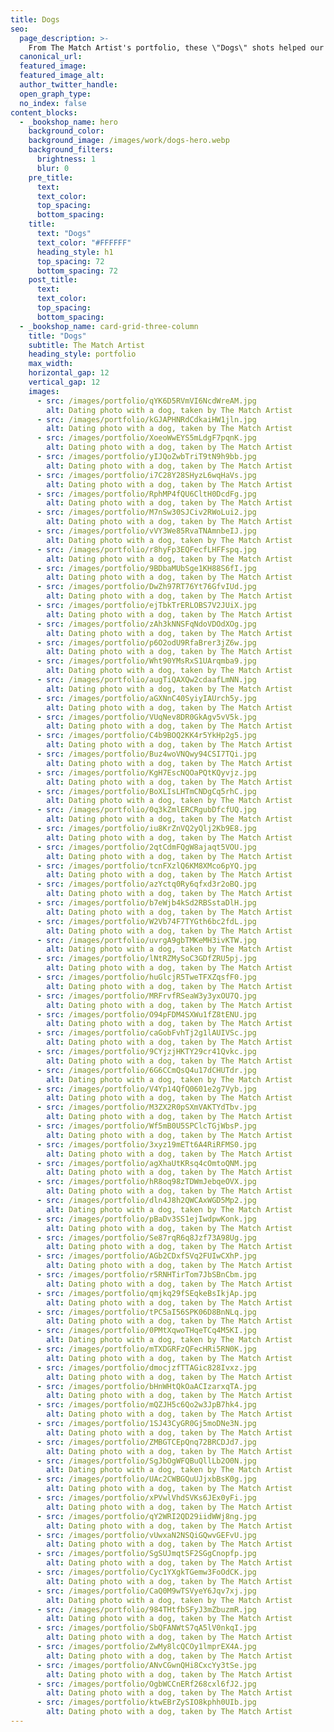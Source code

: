 ```yaml
---
title: Dogs
seo:
  page_description: >-
    From The Match Artist's portfolio, these \"Dogs\" shots helped our customers go on more dates, and for many, find the love of their life.
  canonical_url:
  featured_image:
  featured_image_alt:
  author_twitter_handle:
  open_graph_type:
  no_index: false
content_blocks:
  - _bookshop_name: hero
    background_color:
    background_image: /images/work/dogs-hero.webp
    background_filters:
      brightness: 1
      blur: 0
    pre_title:
      text:
      text_color:
      top_spacing:
      bottom_spacing:
    title:
      text: "Dogs"
      text_color: "#FFFFFF"
      heading_style: h1
      top_spacing: 72
      bottom_spacing: 72
    post_title:
      text:
      text_color:
      top_spacing:
      bottom_spacing:
  - _bookshop_name: card-grid-three-column
    title: "Dogs"
    subtitle: The Match Artist
    heading_style: portfolio
    max_width:
    horizontal_gap: 12
    vertical_gap: 12
    images:
      - src: /images/portfolio/qYK6D5RVmVI6NcdWreAM.jpg
        alt: Dating photo with a dog, taken by The Match Artist
      - src: /images/portfolio/kGJAPHNRdCdkaiHW1jln.jpg
        alt: Dating photo with a dog, taken by The Match Artist
      - src: /images/portfolio/XoeoWwEYS5mLdgF7pqnK.jpg
        alt: Dating photo with a dog, taken by The Match Artist
      - src: /images/portfolio/yIJQoZwbTriT9tN9h9bb.jpg
        alt: Dating photo with a dog, taken by The Match Artist
      - src: /images/portfolio/i7C28Y28SHyzL6wqHaVs.jpg
        alt: Dating photo with a dog, taken by The Match Artist
      - src: /images/portfolio/RphMP4fQU6CltH0DcdFg.jpg
        alt: Dating photo with a dog, taken by The Match Artist
      - src: /images/portfolio/M7nSw30SJCiv2RWoLui2.jpg
        alt: Dating photo with a dog, taken by The Match Artist
      - src: /images/portfolio/vVY3We85RvaTNAmnbeIJ.jpg
        alt: Dating photo with a dog, taken by The Match Artist
      - src: /images/portfolio/r8hyFp3EQFecfLHFFspq.jpg
        alt: Dating photo with a dog, taken by The Match Artist
      - src: /images/portfolio/9BDbaMUbSge1KH88S6fI.jpg
        alt: Dating photo with a dog, taken by The Match Artist
      - src: /images/portfolio/DwZh97RT76Yt76GfvIUd.jpg
        alt: Dating photo with a dog, taken by The Match Artist
      - src: /images/portfolio/ejTbkTrERLOBS7V2JUiX.jpg
        alt: Dating photo with a dog, taken by The Match Artist
      - src: /images/portfolio/zAh3kNNSFqNdoVDOdXOg.jpg
        alt: Dating photo with a dog, taken by The Match Artist
      - src: /images/portfolio/p6O2odU9RfaBrer3jZ6w.jpg
        alt: Dating photo with a dog, taken by The Match Artist
      - src: /images/portfolio/Wht90YMsRxS1UArqmba9.jpg
        alt: Dating photo with a dog, taken by The Match Artist
      - src: /images/portfolio/augTiQAXQw2cdaafLmNN.jpg
        alt: Dating photo with a dog, taken by The Match Artist
      - src: /images/portfolio/aGXNnC40SyiyIAUrch5y.jpg
        alt: Dating photo with a dog, taken by The Match Artist
      - src: /images/portfolio/VUqNev8DR0GkAgv5vV5k.jpg
        alt: Dating photo with a dog, taken by The Match Artist
      - src: /images/portfolio/C4b9BOQ2KK4r5YkHp2g5.jpg
        alt: Dating photo with a dog, taken by The Match Artist
      - src: /images/portfolio/Buz4woVNQwy94CSI7TQi.jpg
        alt: Dating photo with a dog, taken by The Match Artist
      - src: /images/portfolio/KgH7EscNQOaPQtKQyvjz.jpg
        alt: Dating photo with a dog, taken by The Match Artist
      - src: /images/portfolio/BoXLIsLHTmCNDgCq5rhC.jpg
        alt: Dating photo with a dog, taken by The Match Artist
      - src: /images/portfolio/0q3kZmlERCRgubDfcfUQ.jpg
        alt: Dating photo with a dog, taken by The Match Artist
      - src: /images/portfolio/iu8KrZnVQ2yQlj2Kb9E8.jpg
        alt: Dating photo with a dog, taken by The Match Artist
      - src: /images/portfolio/2qtCdmFQgW8ajaqt5VOU.jpg
        alt: Dating photo with a dog, taken by The Match Artist
      - src: /images/portfolio/tcnFXzlQ6KM8XMco6pYQ.jpg
        alt: Dating photo with a dog, taken by The Match Artist
      - src: /images/portfolio/azYctq0Ry6qfxd3r2oBQ.jpg
        alt: Dating photo with a dog, taken by The Match Artist
      - src: /images/portfolio/b7eWjb4kSd2RBSstaDlH.jpg
        alt: Dating photo with a dog, taken by The Match Artist
      - src: /images/portfolio/W2Vb74F7TYGth6bc2fdL.jpg
        alt: Dating photo with a dog, taken by The Match Artist
      - src: /images/portfolio/uvrgA9gbTMKeMH3ivKTW.jpg
        alt: Dating photo with a dog, taken by The Match Artist
      - src: /images/portfolio/lNtRZMySoC3GDfZRU5pj.jpg
        alt: Dating photo with a dog, taken by The Match Artist
      - src: /images/portfolio/huGlcjR5TweTFXZqsfF0.jpg
        alt: Dating photo with a dog, taken by The Match Artist
      - src: /images/portfolio/MRFrvfRSeaW3y3yxOU7Q.jpg
        alt: Dating photo with a dog, taken by The Match Artist
      - src: /images/portfolio/O94pFDM4SXWu1fZ8tENU.jpg
        alt: Dating photo with a dog, taken by The Match Artist
      - src: /images/portfolio/caGobFvhTj2g1lAUIVSc.jpg
        alt: Dating photo with a dog, taken by The Match Artist
      - src: /images/portfolio/9CYjzjHKTY29cr41Qvkc.jpg
        alt: Dating photo with a dog, taken by The Match Artist
      - src: /images/portfolio/6G6CCmQsQ4u17dCHUTdr.jpg
        alt: Dating photo with a dog, taken by The Match Artist
      - src: /images/portfolio/V4Yp14QfQ0601e2g7Vyb.jpg
        alt: Dating photo with a dog, taken by The Match Artist
      - src: /images/portfolio/M3ZX2R0pSXmVAKTYdTbv.jpg
        alt: Dating photo with a dog, taken by The Match Artist
      - src: /images/portfolio/Wf5mB0U5SPClcTGjWbsP.jpg
        alt: Dating photo with a dog, taken by The Match Artist
      - src: /images/portfolio/3xyz19mETt6A4RiRFMS0.jpg
        alt: Dating photo with a dog, taken by The Match Artist
      - src: /images/portfolio/agXhaUtKRsq4cOmtoQNM.jpg
        alt: Dating photo with a dog, taken by The Match Artist
      - src: /images/portfolio/hR8oq98zTDWmJebqeOVX.jpg
        alt: Dating photo with a dog, taken by The Match Artist
      - src: /images/portfolio/dln4J8h2QWCAxWGD5Mp2.jpg
        alt: Dating photo with a dog, taken by The Match Artist
      - src: /images/portfolio/pBaDv3SS1ejIwdpwKonk.jpg
        alt: Dating photo with a dog, taken by The Match Artist
      - src: /images/portfolio/Se87rqR6q8Jzf73A98Ug.jpg
        alt: Dating photo with a dog, taken by The Match Artist
      - src: /images/portfolio/AGb2CDxfSVq2FUIwCXhP.jpg
        alt: Dating photo with a dog, taken by The Match Artist
      - src: /images/portfolio/r5RNHTirTom7JbSBnCbm.jpg
        alt: Dating photo with a dog, taken by The Match Artist
      - src: /images/portfolio/qmjkq29fSEqkeBsIkjAp.jpg
        alt: Dating photo with a dog, taken by The Match Artist
      - src: /images/portfolio/tPC5aI56SPK06D8BnNLq.jpg
        alt: Dating photo with a dog, taken by The Match Artist
      - src: /images/portfolio/0PMtXqwoTHqeTCq4M5KI.jpg
        alt: Dating photo with a dog, taken by The Match Artist
      - src: /images/portfolio/mTXDGRFzQFecHRi5RN0K.jpg
        alt: Dating photo with a dog, taken by The Match Artist
      - src: /images/portfolio/dmocjzfTTAGic828Ivxz.jpg
        alt: Dating photo with a dog, taken by The Match Artist
      - src: /images/portfolio/bHnWHtQkOaACIzarxqTA.jpg
        alt: Dating photo with a dog, taken by The Match Artist
      - src: /images/portfolio/mQZJH5c6Qo2w3JpB7hk4.jpg
        alt: Dating photo with a dog, taken by The Match Artist
      - src: /images/portfolio/1SJ43CyGR0Gj5moDNe3N.jpg
        alt: Dating photo with a dog, taken by The Match Artist
      - src: /images/portfolio/ZMBGTCEpQnq72BRCDJd7.jpg
        alt: Dating photo with a dog, taken by The Match Artist
      - src: /images/portfolio/SgJbOgWFQBuQllLb2O0N.jpg
        alt: Dating photo with a dog, taken by The Match Artist
      - src: /images/portfolio/UAc2CWBGQuUJjxbBsK0g.jpg
        alt: Dating photo with a dog, taken by The Match Artist
      - src: /images/portfolio/xPVwlVhdSVKs6JEx0yFi.jpg
        alt: Dating photo with a dog, taken by The Match Artist
      - src: /images/portfolio/qY2WRI2QD29iidWWj8ng.jpg
        alt: Dating photo with a dog, taken by The Match Artist
      - src: /images/portfolio/vUwxaN2NSQiGQwvGEFvU.jpg
        alt: Dating photo with a dog, taken by The Match Artist
      - src: /images/portfolio/SgSUJmqtSF2SGgCnopfp.jpg
        alt: Dating photo with a dog, taken by The Match Artist
      - src: /images/portfolio/Cyc1YXgkTGemw3FoOdCK.jpg
        alt: Dating photo with a dog, taken by The Match Artist
      - src: /images/portfolio/CaQ0M9wTSVyeY6Jqv7xj.jpg
        alt: Dating photo with a dog, taken by The Match Artist
      - src: /images/portfolio/984THtfbSFyJ3mZbuzmR.jpg
        alt: Dating photo with a dog, taken by The Match Artist
      - src: /images/portfolio/SbQFANWtS7qA5lV0nkqI.jpg
        alt: Dating photo with a dog, taken by The Match Artist
      - src: /images/portfolio/ZwMy8lcQCOy1lmprEX4A.jpg
        alt: Dating photo with a dog, taken by The Match Artist
      - src: /images/portfolio/ANvCGwnQHi8CxcYy3tSe.jpg
        alt: Dating photo with a dog, taken by The Match Artist
      - src: /images/portfolio/OgbWCCnERf268cxl6fJ2.jpg
        alt: Dating photo with a dog, taken by The Match Artist
      - src: /images/portfolio/ktwEBrZySIO8kphh0UIb.jpg
        alt: Dating photo with a dog, taken by The Match Artist
---
```

